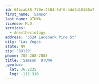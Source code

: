 ```yaml
---
id: 64bcab88-770e-4684-8df6-4dd7b10360a7
first_name: 'Samson '
last_name: OTUWA
license: M.D.
services:
  - Anesthesiology
address: '3524 Lacebark Pine St'
city: 'Las Vegas'
state: NV
zip: '89129'
phone: 702-208-7008
title: 'Samson  OTUWA'
_geoloc:
  lat: 36.2235
  lng: -115.316
---
```

